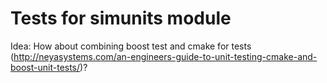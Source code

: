 # Tests for simunits module

Idea: How about combining boost test and cmake for tests (http://neyasystems.com/an-engineers-guide-to-unit-testing-cmake-and-boost-unit-tests/)?

